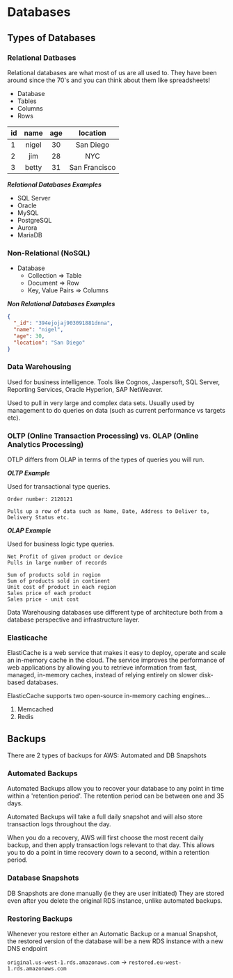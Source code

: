 # Databases

## Types of Databases

### Relational Datbases

Relational databases are what most of us are all used to. They have been around since the 70's and you can think about them like spreadsheets!

- Database
- Tables
- Columns
- Rows

| id        | name    | age    | location   |
| --------- |:-------:| :-----:| :--------:  |
| 1         | nigel   | 30     | San Diego  |
| 2         | jim     | 28     | NYC        |
| 3         | betty   | 31     | San Francisco|

**_Relational Databases Examples_**

- SQL Server
- Oracle
- MySQL
- PostgreSQL
- Aurora
- MariaDB

### Non-Relational (NoSQL)

- Database
  - Collection => Table
  - Document => Row
  - Key, Value Pairs => Columns

**_Non Relational Databases Examples_**

```json
{
  "_id": "394ejojaj903091881dnna",
  "name": "nigel",
  "age": 30,
  "location": "San Diego"
}
```

### Data Warehousing

Used for business intelligence. Tools like Cognos, Jaspersoft, SQL Server, Reporting Services, Oracle Hyperion, SAP NetWeaver.

Used to pull in very large and complex data sets. Usually used by management to do queries on data (such as current performance vs targets etc).

### OLTP (Online Transaction Processing) vs. OLAP (Online Analytics Processing)

OTLP differs from OLAP in terms of the types of queries you will run.

**_OLTP Example_**

Used for transactional type queries.

```
Order number: 2120121

Pulls up a row of data such as Name, Date, Address to Deliver to, Delivery Status etc.
```

**_OLAP Example_**

Used for business logic type queries.

```
Net Profit of given product or device
Pulls in large number of records

Sum of products sold in region
Sum of products sold in continent
Unit cost of product in each region
Sales price of each product
Sales price - unit cost
```

Data Warehousing databases use different type of architecture both from a database perspective and infrastructure layer.

### Elasticache

ElastiCache is a web service that makes it easy to deploy, operate and scale an in-memory cache in the cloud. The service improves the performance of web applications by allowing you to retrieve information from fast, managed, in-memory caches, instead of relying entirely on slower disk-based databases.

ElasticCache supports two open-source in-memory caching engines...

1. Memcached
2. Redis

## Backups

There are 2 types of backups for AWS: Automated and DB Snapshots

### Automated Backups

Automated Backups allow you to recover your database to any point in time within a 'retention period'. The retention period can be between one and 35 days.

Automated Backups will take a full daily snapshot and will also store transaction logs throughout the day.

When you do a recovery, AWS will first choose the most recent daily backup, and then apply transaction logs relevant to that day. This allows you to do a point in time recovery down to a second, within a retention period.

### Database Snapshots

DB Snapshots are done manually (ie they are user initiated) They are stored even after you delete the original RDS instance, unlike automated backups.

### Restoring Backups

Whenever you restore either an Automatic Backup or a manual Snapshot, the restored version of the database will be a new RDS instance with a new DNS endpoint

`original.us-west-1.rds.amazonaws.com`  ->  `restored.eu-west-1.rds.amazonaws.com` 